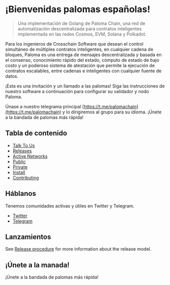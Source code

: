 # ¡Bienvenidas palomas españolas! 

> Una implementación de Golang de Paloma Chain, una red de automatización descentralizada para contratos 
> inteligentes implementada en las redes Cosmos, EVM, Solana y Polkadot. 

Para los ingenieros de Crosschain Software que desean el control simultáneo de múltiples contratos inteligentes, en cualquier cadena de bloques, Paloma es una entrega de mensajes descentralizada y basada en el consenso, conocimiento rápido del estado, cómputo de estado de bajo costo y un poderoso sistema de atestación que permite la ejecución de contratos escalables, entre cadenas e inteligentes con cualquier fuente de datos. 

¡Esta es una invitación y un llamado a las palomas! Siga las instrucciones de nuestro software a continuación para configurar su validador y nodo Paloma. 

Únase a nuestro telegrama principal [https://t.me/palomachain](https://t.me/palomachain) y lo dirigiremos al grupo para su idioma. ¡Únete a la bandada de palomas más rápida!

## Tabla de contenido
- [Talk To Us](#talk-to-us)
- [Releases](#releases)
- [Active Networks](#active-networks)
- [Public](#public)
- [Private](#private)
- [Install](#install)
- [Contributing](CONTRIBUTING.md)

## Háblanos
Tenemos comunidades activas y útiles en Twitter y Telegram.
* [Twitter](https://twitter.com/paloma_chain)
* [Telegram](https://t.me/palomachain)

## Lanzamientos
See [Release procedure](CONTRIBUTING.md#release-procedure) for more information about the release model.

## ¡Únete a la manada!
¡Únete a la bandada de palomas más rápida!
